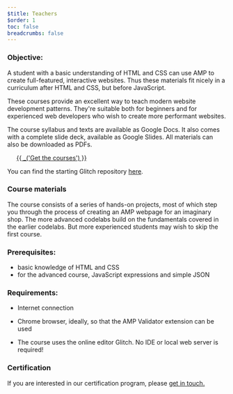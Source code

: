 ```yaml
---
$title: Teachers
$order: 1
toc: false
breadcrumbs: false
---
```


### Objective:

A student with a basic understanding of HTML and CSS can use AMP to create full-featured, interactive websites. Thus these materials fit nicely in a curriculum after HTML and CSS, but before JavaScript.

These courses provide an excellent way to teach modern website development patterns. They're suitable both for beginners and for experienced web developers who wish to create more performant websites.

The course syllabus and texts are available as Google Docs. It also comes with a complete slide deck, available as Google Slides. All materials can also be downloaded as PDFs.

<a id="get-courses" href="https://drive.google.com/drive/folders/1QE_C-RmOjG8Sa_DGKQNzcOytXnEE5qoA" target="_blank" style="margin: 1.5em" class="ap-a-btn">{{ _('Get the courses') }}</a>

You can find the starting Glitch repository [here](https://glitch.com/~enshrined-eyebrow).

### Course materials

The course consists of a series of hands-on projects, most of which step you through the process of creating an AMP webpage for an imaginary shop. The more advanced codelabs build on the fundamentals covered in the earlier codelabs. But more experienced students may wish to skip the first course.

### Prerequisites:

- basic knowledge of HTML and CSS
- for the advanced course, JavaScript expressions and simple JSON

### Requirements:

- Internet connection

- Chrome browser, ideally, so that the AMP Validator extension can be used

- The course uses the online editor Glitch. No IDE or local web server is required!

### Certification

If you are interested in our certification program, please <a href="mailto:morsssss@ampproject.org">get in touch.</a>
